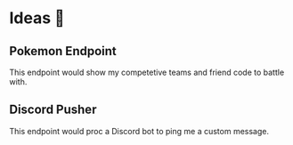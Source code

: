 # Ideas 🧠

## Pokemon Endpoint

This endpoint would show my competetive teams and friend code to battle with.

## Discord Pusher

This endpoint would proc a Discord bot to ping me a custom message.
